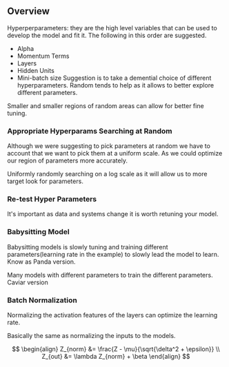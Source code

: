 ## Overview

Hyperperparameters: they are the high level variables that can be used to develop the model and fit it. The following in this order are suggested.
- Alpha
- Momentum Terms
- Layers
- Hidden Units
- Mini-batch size
Suggestion is to take a demential choice of different hyperparameters. Random tends to help as it allows to better explore different parameters.

Smaller and smaller regions of random areas can allow for better fine tuning.

### Appropriate Hyperparams Searching at Random
Although we were suggesting to pick parameters at random we have to account that we want to pick them at a uniform scale. As we could optimize our region of parameters more accurately.

Uniformly randomly searching on a log scale as it will allow us to more target look for parameters.

### Re-test Hyper Parameters 
It's important as data and systems change it is worth retuning your model.

### Babysitting Model
Babysitting models is slowly tuning and training different parameters(learning rate in the example) to slowly lead the model to learn. Know as Panda version.

Many models with different parameters to train the different parameters. Caviar version

### Batch Normalization 
Normalizing the activation features of the layers can optimize the learning rate.

Basically the same as normalizing the inputs to the models.

$$
\begin{align}
Z_{norm} &= \frac{Z - \mu}{\sqrt{\delta^2 + \epsilon}} \\
Z_{out} &= \lambda Z_{norm} + \beta
\end{align}
$$

